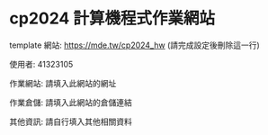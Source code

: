 # cp2024 計算機程式作業網站

template 網站: https://mde.tw/cp2024_hw (請完成設定後刪除這一行)

使用者: 41323105

作業網站: 請填入此網站的網址

作業倉儲: 請填入此網站的倉儲連結

其他資訊: 請自行填入其他相關資料
